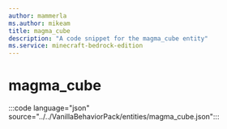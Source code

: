 ```yaml
---
author: mammerla
ms.author: mikeam
title: magma_cube
description: "A code snippet for the magma_cube entity"
ms.service: minecraft-bedrock-edition
---
```


# magma_cube

:::code language="json" source="../../VanillaBehaviorPack/entities/magma_cube.json":::
